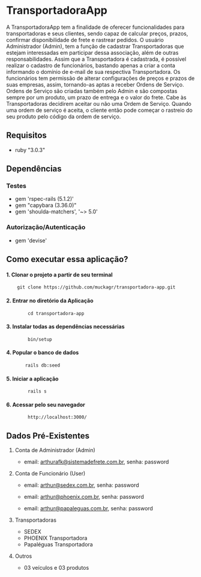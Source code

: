 # TransportadoraApp

A TransportadoraApp tem a finalidade de oferecer funcionalidades para transportadoras e seus clientes, sendo capaz de calcular preços, prazos, confirmar disponibilidade de frete e rastrear pedidos.
O usuário Administrador (Admin), tem a função de cadastrar Transportadoras que estejam interessadas em participar dessa associação, além de outras responsabilidades. Assim que a Transportadora é cadastrada, é possível realizar o cadastro de funcionários, bastando apenas a criar a conta informando o domínio de e-mail de sua respectiva Transportadora.
Os funcionários tem permissão de alterar configurações de preços e prazos de suas empresas, assim, tornando-as aptas a receber Ordens de Serviço.
Ordens de Serviço são criadas também pelo Admin e são compostas sempre por um produto, um prazo de entrega e o valor do frete. Cabe às Transportadoras decidirem aceitar ou não uma Ordem de Serviço. Quando uma ordem de serviço é aceita, o cliente então pode começar o rastreio do seu produto pelo código da ordem de serviço.

## Requisitos

- ruby "3.0.3"

## Dependências

### Testes

- gem 'rspec-rails (5.1.2)'
- gem "capybara (3.36.0)"
- gem 'shoulda-matchers', '~> 5.0'

### Autorização/Autenticação

- gem 'devise'

## Como executar essa aplicação?

#### 1. Clonar o projeto a partir de seu terminal

        git clone https://github.com/muckagr/transportadora-app.git

#### 2. Entrar no diretório da Aplicação

            cd transportadora-app

#### 3. Instalar todas as dependências necessárias

            bin/setup

#### 4. Popular o banco de dados

           rails db:seed

#### 5. Iniciar a aplicação

            rails s

#### 6. Acessar pelo seu navegador

            http://localhost:3000/

## Dados Pré-Existentes

1.  Conta de Administrador (Admin)

    - email: arthurafk@sistemadefrete.com.br, senha: password

2.  Conta de Funcionário (User)

    - email: arthur@sedex.com.br, senha: password

    - email: arthur@phoenix.com.br, senha: password

    - email: arthur@papaleguas.com.br, senha: password

3.  Transportadoras

    - SEDEX
    - PHOENIX Transportadora
    - Papaléguas Transportadora

4.  Outros

    - 03 veículos e 03 produtos

